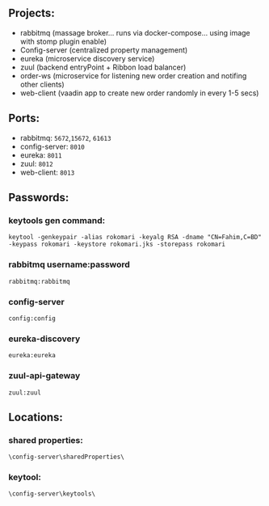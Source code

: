 ## Projects:

- rabbitmq (massage broker... runs via docker-compose... using image with stomp plugin enable)
- Config-server (centralized property management)
- eureka (microservice discovery service)
- zuul (backend entryPoint + Ribbon load balancer)
- order-ws (microservice for listening new order creation and notifing other clients)
- web-client (vaadin app to create new order randomly in every 1-5 secs)

## Ports:

- rabbitmq: `5672`,`15672`, `61613`
- config-server: `8010`
- eureka: `8011`
- zuul: `8012`
- web-client: `8013`

## Passwords:

### keytools gen command:
`keytool -genkeypair -alias rokomari -keyalg RSA -dname "CN=Fahim,C=BD" -keypass rokomari -keystore rokomari.jks -storepass rokomari`

### rabbitmq username:password 
`rabbitmq:rabbitmq`

### config-server
`config:config`

### eureka-discovery
`eureka:eureka`

### zuul-api-gateway
`zuul:zuul`


## Locations:

### shared properties:
`\config-server\sharedProperties\`

### keytool:
`\config-server\keytools\`
